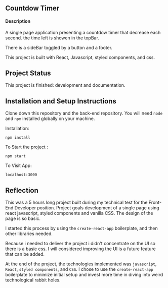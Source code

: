 ## Countdow Timer

#### Description

A single page application presenting a countdow timer that decrease each second. the time left is showen in the topBar.

There is a sideBar toggled by a button and a footer.

This project is built with React, Javascript, styled components, and css.



## Project Status

This project is finished: development and documentation.


## Installation and Setup Instructions

Clone down this repository and the back-end repository. You will need `node` and `npm` installed globally on your machine.  

Installation:

`npm install`  


To Start the project :

`npm start`  

To Visit App:

`localhost:3000`  

## Reflection

This was a 5 hours long project built during my technical test for the Front-End Developer position. Project goals development of a single page using react javascript, styled components and vanilla CSS. The design of the page is so basic.  

I started this process by using the `create-react-app` boilerplate, and then other libraries needed.  


Because i needed to deliver the project i didn't concentrate on the UI so there is a basic css. I will considered improving the UI is a future feature that can be added.


At the end of the project, the technologies implemented was `javascript`, `React`, `styled components`, and `CSS`. I chose to use the `create-react-app` boilerplate to minimize initial setup and invest more time in diving into weird technological rabbit holes.



